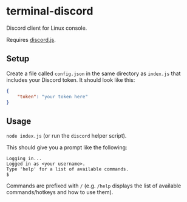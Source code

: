 # terminal-discord

Discord client for Linux console.

Requires [discord.js](https://discord.js.org/).

## Setup

Create a file called `config.json` in the same directory as `index.js` that includes your Discord token. It should look like this:

```json
{
    "token": "your token here"
}
```

## Usage

`node index.js` (or run the `discord` helper script).

This should give you a prompt like the following:
```
Logging in...
Logged in as <your username>.
Type 'help' for a list of available commands.
$ 
```

Commands are prefixed with `/` (e.g. `/help` displays the list of available commands/hotkeys and how to use them).
